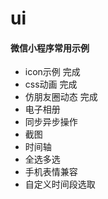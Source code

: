 # ui
#### 微信小程序常用示例

- icon示例 完成
- css动画  完成
- 仿朋友圈动态 完成
- 电子相册
- 同步异步操作
- 截图
- 时间轴
- 全选多选
- 手机表情兼容
- 自定义时间段选取

